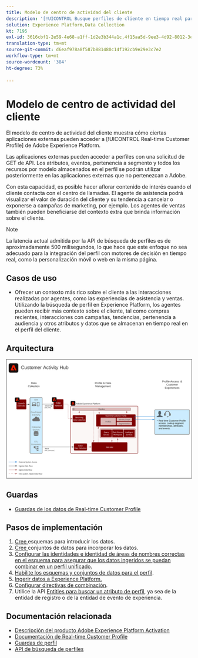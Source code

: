 ```yaml
---
title: Modelo de centro de actividad del cliente
description: '[!UICONTROL Busque perfiles de cliente en tiempo real para ofrecer contexto a los agentes de atención al cliente y ventas.]'
solution: Experience Platform,Data Collection
kt: 7195
exl-id: 3616cbf1-2e59-4e68-a1ff-1d2e3b344a1c,4f15aa5d-9ee3-4d92-8012-3e2f0c0d615f
translation-type: tm+mt
source-git-commit: d6eaf978a8f587b881480c14f192cb9e29e3c7e2
workflow-type: tm+mt
source-wordcount: '384'
ht-degree: 73%

---
```


# Modelo de centro de actividad del cliente

El modelo de centro de actividad del cliente muestra cómo ciertas aplicaciones externas pueden acceder a [!UICONTROL Real-time Customer Profile] de Adobe Experience Platform.

Las aplicaciones externas pueden acceder a perfiles con una solicitud de GET de API. Los atributos, eventos, pertenencia a segmento y todos los recursos por modelo almacenados en el perfil se podrán utilizar posteriormente en las aplicaciones externas que no pertenezcan a Adobe.

Con esta capacidad, es posible hacer aflorar contenido de interés cuando el cliente contacta con el centro de llamadas. El agente de asistencia podrá visualizar el valor de duración del cliente y su tendencia a cancelar o exponerse a campañas de marketing, por ejemplo. Los agentes de ventas también pueden beneficiarse del contexto extra que brinda información sobre el cliente.

>[!NOTE]
>
>La latencia actual admitida por la API de búsqueda de perfiles es de aproximadamente 500 milisegundos, lo que hace que este enfoque no sea adecuado para la integración del perfil con motores de decisión en tiempo real, como la personalización móvil o web en la misma página.

## Casos de uso

* Ofrecer un contexto más rico sobre el cliente a las interacciones realizadas por agentes, como las experiencias de asistencia y ventas. Utilizando la búsqueda de perfil en Experience Platform, los agentes pueden recibir más contexto sobre el cliente, tal como compras recientes, interacciones con campañas, tendencias, pertenencia a audiencia y otros atributos y datos que se almacenan en tiempo real en el perfil del cliente.

## Arquitectura

<img src="assets/customer_activity_hub.svg" alt="Arquitectura de referencia para el modelo de centro de actividad del cliente" style="border:1px solid #4a4a4a" />


## Guardas

* [Guardas de los datos de Real-time Customer Profile](https://experienceleague.adobe.com/docs/experience-platform/profile/guardrails.html?lang=es)

## Pasos de implementación

1. [Cree ](https://experienceleague.adobe.com/docs/platform-learn/tutorials/schemas/create-a-schema.html) esquemas para introducir los datos.
1. [Cree ](https://experienceleague.adobe.com/docs/platform-learn/tutorials/data-ingestion/create-datasets-and-ingest-data.html) conjuntos de datos para incorporar los datos.
1. [Configurar las identidades e identidad de áreas de nombres correctas en el esquema para asegurar que los datos ingeridos se puedan combinar en un perfil unificado.](https://experienceleague.adobe.com/docs/platform-learn/tutorials/identities/label-ingest-and-verify-identity-data.html)
1. [Habilite los esquemas y conjuntos de datos para el perfil](https://experienceleague.adobe.com/docs/platform-learn/tutorials/profiles/bring-data-into-the-real-time-customer-profile.html).
1. [Ingerir datos a Experience Platform.](https://experienceleague.adobe.com/?recommended=ExperiencePlatform-D-1-2020.1.dataingestion)
1. [Configurar directivas de combinación](https://experienceleague.adobe.com/docs/platform-learn/tutorials/profiles/create-merge-policies.html).
1. Utilice la API [Entities para buscar un atributo de perfil](https://experienceleague.adobe.com/docs/experience-platform/profile/api/entities.html), ya sea de la entidad de registro o de la entidad de evento de experiencia.

## Documentación relacionada

* [Descripción del producto Adobe Experience Platform Activation](https://helpx.adobe.com/es/legal/product-descriptions/adobe-experience-platform0.html)
* [Documentación de Real-time Customer Profile](https://experienceleague.adobe.com/docs/experience-platform/profile/home.html?lang=es)
* [Guardas de perfil](https://experienceleague.adobe.com/docs/experience-platform/profile/guardrails.html)
* [API de búsqueda de perfiles](https://www.adobe.io/apis/experienceplatform/home/api-reference.html)

